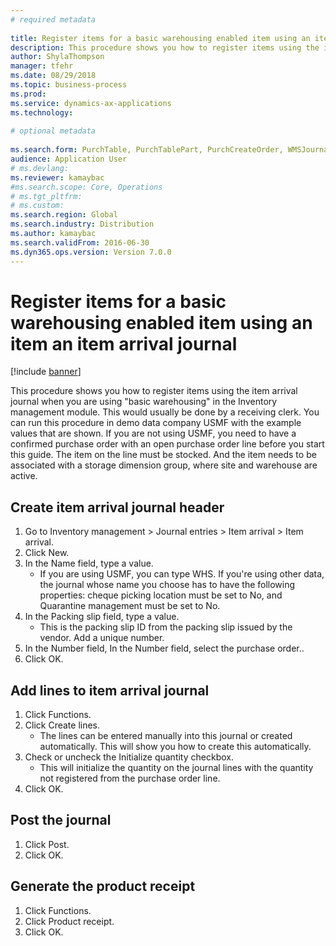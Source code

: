 ```yaml
--- 
# required metadata 
 
title: Register items for a basic warehousing enabled item using an item an item arrival journal
description: This procedure shows you how to register items using the item arrival journal when you are using "basic warehousing" in the Inventory management module. 
author: ShylaThompson
manager: tfehr 
ms.date: 08/29/2018
ms.topic: business-process 
ms.prod:  
ms.service: dynamics-ax-applications 
ms.technology:  
 
# optional metadata 
 
ms.search.form: PurchTable, PurchTablePart, PurchCreateOrder, WMSJournalTable, WMSJournalCreate, PurchEditLines   
audience: Application User 
# ms.devlang:  
ms.reviewer: kamaybac
#ms.search.scope: Core, Operations 
# ms.tgt_pltfrm:  
# ms.custom:  
ms.search.region: Global
ms.search.industry: Distribution
ms.author: kamaybac
ms.search.validFrom: 2016-06-30 
ms.dyn365.ops.version: Version 7.0.0 
---
```

# Register items for a basic warehousing enabled item using an item an item arrival journal

[!include [banner](../../includes/banner.md)]

This procedure shows you how to register items using the item arrival journal when you are using "basic warehousing" in the Inventory management module. This would usually be done by a receiving clerk. You can run this procedure in demo data company USMF with the example values that are shown.  If you are not using USMF, you need to have a confirmed purchase order with an open purchase order line before you start this guide. The item on the line must be stocked. And the item needs to be associated with a storage dimension group, where site and warehouse are active.


## Create item arrival journal header
1. Go to Inventory management > Journal entries > Item arrival > Item arrival.
2. Click New.
3. In the Name field, type a value.
    * If you are using USMF, you can type WHS. If you're using other data, the journal whose name you choose has to have the following properties: cheque picking location must be set to No, and Quarantine management must be set to No.  
4. In the Packing slip field, type a value.
    * This is the packing slip ID from the packing slip issued by the vendor. Add a unique number.  
5. In the Number field, In the Number field, select the purchase order..
6. Click OK.

## Add lines to item arrival journal
1. Click Functions.
2. Click Create lines.
    * The lines can be entered manually into this journal or created automatically. This will show you how to create this automatically.  
3. Check or uncheck the Initialize quantity checkbox.
    * This will initialize the quantity on the journal lines with the quantity not registered from the purchase order line.  
4. Click OK.

## Post the journal
1. Click Post.
2. Click OK.

## Generate the product receipt
1. Click Functions.
2. Click Product receipt.
3. Click OK.

